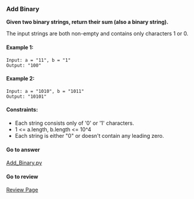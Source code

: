 ### Add Binary

**Given two binary strings, return their sum (also a binary string).**

The input strings are both non-empty and contains only characters 1 or 0.

#### Example 1:

```
Input: a = "11", b = "1"
Output: "100"
```

#### Example 2:

```
Input: a = "1010", b = "1011"
Output: "10101"
``` 

#### Constraints:

* Each string consists only of '0' or '1' characters.
* 1 <= a.length, b.length <= 10^4
* Each string is either "0" or doesn't contain any leading zero.

####  Go to answer

[Add_Binary.py](https://github.com/Kelv1nYu/LeetCode_Practices/blob/master/Code/Add_Binary.py)

#### Go to review

[Review Page](https://github.com/Kelv1nYu/LeetCode_Practices/blob/master/Review/Add_Binary.md)